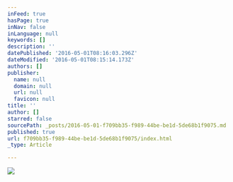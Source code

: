 ```yaml
---
inFeed: true
hasPage: true
inNav: false
inLanguage: null
keywords: []
description: ''
datePublished: '2016-05-01T08:16:03.296Z'
dateModified: '2016-05-01T08:15:14.173Z'
authors: []
publisher:
  name: null
  domain: null
  url: null
  favicon: null
title: ''
author: []
starred: false
sourcePath: _posts/2016-05-01-f709bb35-f989-44be-be1d-5de68b1f9075.md
published: true
url: f709bb35-f989-44be-be1d-5de68b1f9075/index.html
_type: Article

---
```

![](https://the-grid-user-content.s3-us-west-2.amazonaws.com/8ee2ffa4-e5f3-4184-87b4-f6eb4b6dd89d.png)